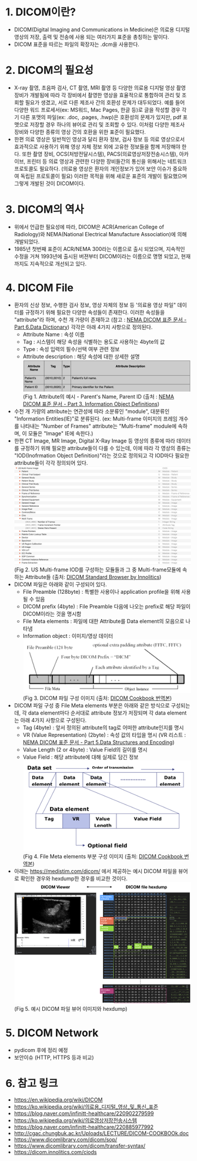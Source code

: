 # 1. DICOM이란?
- DICOM(Digital Imaging and Communications in Medicine)은 의료용 디지털 영상의 저장, 출력 및 전송에 사용 되는 여러가지 표준을 총칭하는 말이다.
- DICOM 표준을 따르는 파일의 확장자는 .dcm을 사용한다. 

# 2. DICOM의 필요성
- X-ray 촬영, 초음파 검사, CT 촬영, MRI 촬영 등 다양한 의료용 디지털 영상 촬영 장비가 개발됨에 따라 각 장비에서 촬영한 영상을 효율적으로 통합하여 관리 및 조회할 필요가 생겼고, 서로 다른 제조사 간의 호환성 문제가 대두되었다. 예를 들어 다양한 워드 프로세서(ex: MS워드, Mac Pages, 한글 등)로 글을 작성할 경우 각기 다른 포맷의 파일(ex: .doc, .pages, .hwp)은 호환성의 문제가 있지만, pdf 포맷으로 저장할 경우 하나의 뷰어로 관리 및 조회할 수 있다. 이처럼 다양한 제조사 장비와 다양한 종류의 영상 간의 호환을 위한 표준이 필요했다.
- 한편 의료 영상은 일반적인 영상과 달리 환자 정보, 검사 정보 등 의료 영상으로서 효과적으로 사용하기 위해 영상 자체 정보 외에 고유한 정보들을 함께 저장해야 한다. 또한 촬영 장비, OCS(처방전달시스템), PACS(의료영상저장전송시스템), 아카이브, 프린터 등 의료 영상과 관련한 다양한 장비들간의 통신을 위해서는 네트워크 프로토콜도 필요하다. (의료용 영상은 환자의 개인정보가 있어 보안 이슈가 중요하여 독립된 프로토콜이 필요) 이러한 목적을 위해 새로운 표준의 개발이 필요했으며 그렇게 개발된 것이 DICOM이다. 

# 3. DICOM의 역사
- 위에서 언급한 필요성에 따라, DICOM은 ACR(American College of Radiology)와 NEMA(National Electrical Manufacture Association)에 의해 개발되었다.
- 1985년 첫번째 표준이 ACR/NEMA 300라는 이름으로 출시 되었으며, 지속적인 수정을 거쳐 1993년에 출시된 버젼부터 DICOM이라는 이름으로 명명 되었고, 현재까지도 지속적으로 개선되고 있다.

# 4. DICOM File
- 환자의 신상 정보, 수행한 검사 정보, 영상 자체의 정보 등 '의료용 영상 파일" 데이터를 규정하기 위해 필요한 다양한 속성들이 존재한다. 이러한 속성들을 "attribute"라 하며, 수천 개 가량이 존재하고 (참고 : [NEMA DICOM 표준 문서 - Part 6.Data Dictionary](http://dicom.nema.org/Dicom/2011/11_06pu.pdf)) 각각은 아래 4가지 사항으로 정의된다.
    - Attribute Name : 속성 이름
    - Tag : 시스템이 해당 속성을 식별하는 용도로 사용하는 4byte의 값 
    - Type : 속성 입력의 필수/선택 여부 관련 정보 
    - Attribute description : 해당 속성에 대한 상세한 설명
![figure1](./image/figure1.png)
(Fig 1. Attribute의 예시 - Parent's Name, Parent ID (출처 : [NEMA DICOM 표준 문서 - Part 3. Information Object Definitions](http://dicom.nema.org/medical/dicom/2016d/output/chtml/part03/sect_C.2.2.html))
- 수천 개 가량의 attribute는 연관성에 따라 소분류인 "module", 대분류인 "Information Entities(IE)"로 분류된다. (ex: Multi-frame 이미지의 프레임 개수를 나타내는 "Number of Frames" attribute는 "Multi-frame" module에 속하며, 이 모듈은 "Image" IE에 속한다.)
- 한편 CT Image, MR Image, Digital X-Ray Image 등 영상의 종류에 따라 데이터를 규정하기 위해 필요한 attribute들이 다를 수 있는데, 이에 따라 각 영상의 종류는 "IOD(Inofrmation Object Definition)"라는 것으로 정의되고 각 IOD마다 필요한 attribute들이 각각 정의되어 있다. 
![figure2](./image/figure2.png)
(Fig 2. US Multi-frame IOD를 구성하는 모듈들과 그 중 Multi-frame모듈에 속하는 Attribute들 (출처: [DICOM Standard Browser by Innolitics](https://dicom.innolitics.com/ciods))
- DICOM 파일은 아래와 같이 구성되어 있다. 
  - File Preamble (128byte) : 특별한 사용이나 application profile을 위해 사용될 수 있음
  - DICOM prefix (4byte) : File Preamble 다음에 나오는 prefix로 해당 파일이 DICOM이라는 것을 명시함
  - File Meta elements : 파일에 대한 Attribute를 Data element의 모음으로 나타냄 
  - Information object : 이미지/영상 데이터 
![figure3](./image/figure3.png)
(Fig 3. DICOM 파일 구성 이미지 (출처: [DICOM Cookbook 번역본](http://cgac.chungbuk.ac.kr/Uploads/LECTURE/DICOM-COOKBOOk.doc))
- DICOM 파일 구성 중 File Meta elements 부분은 아래와 같은 방식으로 구성되는데, 각 data element마다 순서대로 attribute 정보가 저장되며 각 data element는 아래 4가지 사항으로 구성된다.
    - Tag (4byte) : 앞서 정의된 attribute의 tag로 어떠한 attribute인지를 명시
    - VR (Value Representation) (2byte) :  속성 값의 타입을 명시 (VR 리스트 : [NEMA DICOM 표준 문서 - Part 5.Data Structures and Encoding](http://dicom.nema.org/Dicom/2013/output/chtml/part05/sect_6.2.html))
    - Value Length (2 or 4byte) : Value Field의 길이를 명시
    - Value Field : 해당 attribute에 대해 실제로 담긴 정보 
![figure4](./image/figure4.png)
(Fig 4. File Meta elements 부분 구성 이미지 (출처: [DICOM Cookbook 번역본](http://cgac.chungbuk.ac.kr/Uploads/LECTURE/DICOM-COOKBOOk.doc))
- 아래는 https://medistim.com/dicom/ 에서 제공하는 예시 DICOM 파일을 뷰어로 확인한 경우와 hexdump한 경우를 비교한 것이다. 
![dicom_file_hexdump](./image/dicom_file_hexdump.png)
(Fig 5. 예시 DICOM 파일 뷰어 이미지와 hexdump)
 
  
# 5. DICOM Network
- pydicom 후에 정리 예정
- 보안이슈 (HTTP, HTTPS 등과 비교)

# 6. 참고 링크 
* https://en.wikipedia.org/wiki/DICOM
* https://ko.wikipedia.org/wiki/의료용_디지털_영상_및_통신_표준
* https://blog.naver.com/infinitt-healthcare/220902279599
* https://ko.wikipedia.org/wiki/의료영상저장전송시스템
* https://blog.naver.com/infinitt-healthcare/220885977992
* http://cgac.chungbuk.ac.kr/Uploads/LECTURE/DICOM-COOKBOOk.doc
* https://www.dicomlibrary.com/dicom/sop/
* https://www.dicomlibrary.com/dicom/transfer-syntax/
* https://dicom.innolitics.com/ciods
